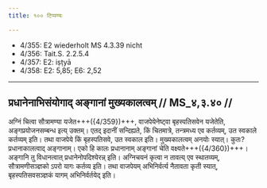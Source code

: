 ```yaml
---
title: १०० टिप्पण्यः

---
```

- 4/355: E2 wiederholt MS 4.3.39 nicht
- 4/356: Tait.S. 2.2.5.4
- 4/357: E2: iṣṭyā
- 4/358: E2: 5,85; E6: 2,52

____________________________________________


## प्रधानेनाभिसंयोगाद् अङ्गानां मुख्यकालत्वम् // MS_४,३.४० //

अग्निं चित्वा सौत्रामण्या यजेत+++({4/359})+++, वाजपेयेनेष्ट्वा बृहस्पतिसवेन यजेतेति, अङ्गप्रयोजनसम्बन्ध इत्य् उक्तम्। एतद् इदानीं सन्दिह्यते, किं चितमात्रे, तन्त्रमध्य एव कर्तव्यम्, उत स्वकाले कर्तव्यम् इति। तथा वाजपेये किं बृहस्पतिसवे, उत स्वकाल इति। मुख्यकालत्वम् अनयोः स्यात्। कुतः? प्रधानाकालत्वाद् अङ्गानाम्। एको हि कालः प्रधानानाम् अङ्गानां चेति वक्ष्यते+++({4/360})+++। अङ्गानि तु विधानत्वात् प्रधानेनोपदिश्येरन्न् इति। अग्निचयनं कृत्वा न तावत्य् एव स्थातव्यम्, सौत्रामणीसञ्ज्ञको ऽपरो यागः कर्तव्य इति। तथा वाजपेयम् अभिनिर्वर्त्य नैतावता कृती स्यात्, बृहस्पतिसवसञ्ज्ञकं यागम् अभिनिर्वर्तयेद् इति।
